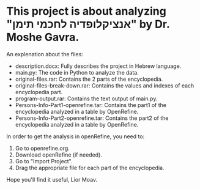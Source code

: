 # This project is about analyzing "אנציקלופדיה לחכמי תימן" by Dr. Moshe Gavra.
  An explenation about the files:
  - description.docx: Fully describes the project in Hebrew language.
  - main.py: The code in Python to analyze the data.
  - original-files.rar: Contains the 2 parts of the encyclopedia.
  - original-files-break-down.rar: Contains the values and indexes of each encyclopedia part.
  - program-output.rar: Contains the text output of main.py.
  - Persons-Info-Part1-openrefine.tar: Contains the part1 of the encyclopedia analyzed in a table by OpenRefine.
  - Persons-Info-Part2-openrefine.tar: Contains the part2 of the encyclopedia analyzed in a table by OpenRefine.  

In order to get the analysis in openRefine, you need to:
  1. Go to openrefine.org.
  2. Download openRefine (if needed).
  3. Go to "Import Project".
  4. Drag the appropriate file for each part of the encyclopedia.


Hope you'll find it useful,
    Lior Moav.
